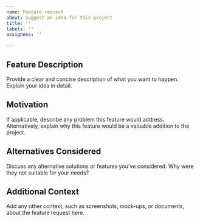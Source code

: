 ```yaml
---
name: Feature request
about: Suggest an idea for this project
title: ''
labels: ''
assignees: ''

---
```


## Feature Description
Provide a clear and concise description of what you want to happen. Explain your idea in detail.

## Motivation
If applicable, describe any problem this feature would address. Alternatively, explain why this feature would be a valuable addition to the project.

## Alternatives Considered
Discuss any alternative solutions or features you've considered. Why were they not suitable for your needs?

## Additional Context
Add any other context, such as screenshots, mock-ups, or documents, about the feature request here.

